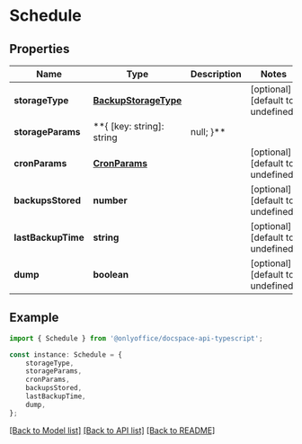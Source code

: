 # Schedule


## Properties

Name | Type | Description | Notes
------------ | ------------- | ------------- | -------------
**storageType** | [**BackupStorageType**](BackupStorageType.md) |  | [optional] [default to undefined]
**storageParams** | **{ [key: string]: string | null; }** |  | [optional] [default to undefined]
**cronParams** | [**CronParams**](CronParams.md) |  | [optional] [default to undefined]
**backupsStored** | **number** |  | [optional] [default to undefined]
**lastBackupTime** | **string** |  | [optional] [default to undefined]
**dump** | **boolean** |  | [optional] [default to undefined]

## Example

```typescript
import { Schedule } from '@onlyoffice/docspace-api-typescript';

const instance: Schedule = {
    storageType,
    storageParams,
    cronParams,
    backupsStored,
    lastBackupTime,
    dump,
};
```

[[Back to Model list]](../README.md#documentation-for-models) [[Back to API list]](../README.md#documentation-for-api-endpoints) [[Back to README]](../README.md)
